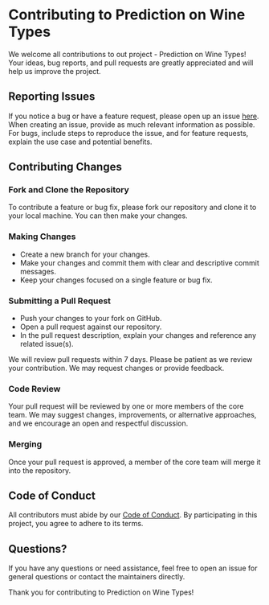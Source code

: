 # Contributing to Prediction on Wine Types

We welcome all contributions to out project - Prediction on Wine Types! Your ideas, bug reports, and pull requests are greatly appreciated and will help us improve the project.

## Reporting Issues

If you notice a bug or have a feature request, please open up an issue [here](https://github.com/UBC-MDS/2023-DSCI522-Group22/issues). When creating an issue, provide as much relevant information as possible. For bugs, include steps to reproduce the issue, and for feature requests, explain the use case and potential benefits.

## Contributing Changes

### Fork and Clone the Repository

To contribute a feature or bug fix, please fork our repository and clone it to your local machine. You can then make your changes.

### Making Changes

- Create a new branch for your changes.
- Make your changes and commit them with clear and descriptive commit messages.
- Keep your changes focused on a single feature or bug fix.

### Submitting a Pull Request

- Push your changes to your fork on GitHub.
- Open a pull request against our repository.
- In the pull request description, explain your changes and reference any related issue(s).

We will review pull requests within 7 days. Please be patient as we review your contribution. We may request changes or provide feedback.

### Code Review

Your pull request will be reviewed by one or more members of the core team. We may suggest changes, improvements, or alternative approaches, and we encourage an open and respectful discussion.

### Merging

Once your pull request is approved, a member of the core team will merge it into the repository. 

## Code of Conduct

All contributors must abide by our [Code of Conduct](https://github.com/UBC-MDS/2023-DSCI522-Group22/blob/main/CODE%20OF%20CONDUCT.md). By participating in this project, you agree to adhere to its terms.

## Questions?

If you have any questions or need assistance, feel free to open an issue for general questions or contact the maintainers directly.

Thank you for contributing to Prediction on Wine Types!


